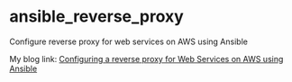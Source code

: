 # ansible_reverse_proxy
Configure reverse proxy for web services on AWS using Ansible

My blog link: [Configuring a reverse proxy for Web Services on AWS using Ansible](https://priyankaa2023.medium.com/how-to-configure-a-reverse-proxy-for-web-services-on-aws-using-ansible-playbook-bacc44e692a)
